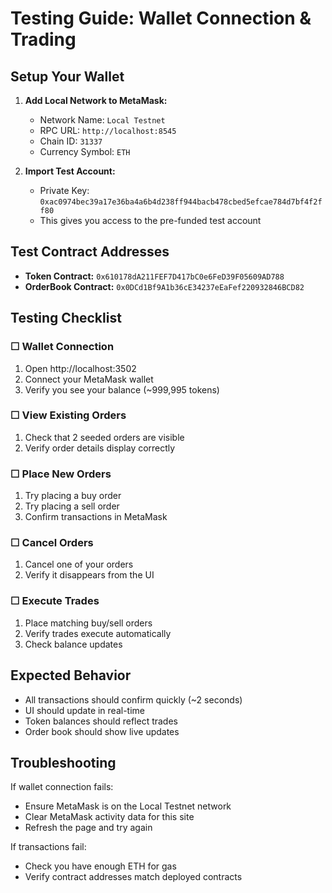 # Testing Guide: Wallet Connection & Trading

## Setup Your Wallet

1. **Add Local Network to MetaMask:**
   - Network Name: `Local Testnet`
   - RPC URL: `http://localhost:8545`
   - Chain ID: `31337`
   - Currency Symbol: `ETH`

2. **Import Test Account:**
   - Private Key: `0xac0974bec39a17e36ba4a6b4d238ff944bacb478cbed5efcae784d7bf4f2ff80`
   - This gives you access to the pre-funded test account

## Test Contract Addresses

- **Token Contract:** `0x610178dA211FEF7D417bC0e6FeD39F05609AD788`
- **OrderBook Contract:** `0x0DCd1Bf9A1b36cE34237eEaFef220932846BCD82`

## Testing Checklist

### ☐ Wallet Connection
1. Open http://localhost:3502
2. Connect your MetaMask wallet
3. Verify you see your balance (~999,995 tokens)

### ☐ View Existing Orders
1. Check that 2 seeded orders are visible
2. Verify order details display correctly

### ☐ Place New Orders
1. Try placing a buy order
2. Try placing a sell order
3. Confirm transactions in MetaMask

### ☐ Cancel Orders
1. Cancel one of your orders
2. Verify it disappears from the UI

### ☐ Execute Trades
1. Place matching buy/sell orders
2. Verify trades execute automatically
3. Check balance updates

## Expected Behavior

- All transactions should confirm quickly (~2 seconds)
- UI should update in real-time
- Token balances should reflect trades
- Order book should show live updates

## Troubleshooting

If wallet connection fails:
- Ensure MetaMask is on the Local Testnet network
- Clear MetaMask activity data for this site
- Refresh the page and try again

If transactions fail:
- Check you have enough ETH for gas
- Verify contract addresses match deployed contracts